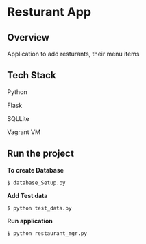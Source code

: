 # Resturant App

## Overview

Application to add resturants, their menu items

## Tech Stack
Python

Flask

SQLLite

Vagrant VM


## Run the project

**To create Database**
```
$ database_Setup.py
```

**Add Test data**

```
$ python test_data.py

```

**Run application**

```
$ python restaurant_mgr.py

```